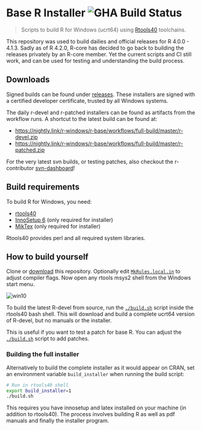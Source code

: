 # Base R Installer ![GHA Build Status](https://github.com/r-windows/r-base/actions/workflows/full-build.yml/badge.svg)

> Scripts to build R for Windows (ucrt64) using [Rtools40](https://github.com/r-windows/rtools-installer) toolchains.

This repository was used to build dailies and official releases for R 4.0.0 - 4.1.3. Sadly as of R 4.2.0, R-core has decided to go back to building the releases privately by an R-core member. Yet the current scripts and CI still work, and can be used for testing and understanding the build process.

## Downloads

Signed builds can be found under [releases](https://github.com/r-windows/r-base/releases). These installers are signed with a certified developer certificate, trusted by all Windows systems.

The daily r-devel and r-patched installers can be found as artifacts from the workflow runs. A shortcut to the latest build can be found at:

 - https://nightly.link/r-windows/r-base/workflows/full-build/master/r-devel.zip
 - https://nightly.link/r-windows/r-base/workflows/full-build/master/r-patched.zip

For the very latest svn builds, or testing patches, also checkout the r-contributor [svn-dashboard](https://contributor.r-project.org/svn-dashboard/)!

## Build requirements

To build R for Windows, you need:

 - [rtools40](https://cran.r-project.org/bin/windows/Rtools/)
 - [InnoSetup 6](https://www.jrsoftware.org/isdl.php) (only required for installer)
 - [MikTex](https://miktex.org/download) (only required for installer)

Rtools40 provides perl and all required system libraries.

## How to build yourself

Clone or [download](https://github.com/r-windows/r-base/archive/master.zip) this repository. Optionally edit [`MkRules.local.in`](MkRules.local.in) to adjust compiler flags. Now open any rtools msys2 shell from the Windows start menu.

![win10](https://user-images.githubusercontent.com/216319/73364595-1fe28080-42ab-11ea-9858-ac8c660757d6.png)

To build the latest R-devel from source, run the [`./build.sh`](build.sh) script inside the rtools40 bash shell. This will download and build a complete ucrt64 version of R-devel, but no manuals or the installer.

This is useful if you want to test a patch for base R. You can adjust the [`./build.sh`](build.sh) script to add patches.

### Building the full installer

Alternatively to build the complete installer as it would appear on CRAN, set an environment variable `build_installer` when running the build script:

```sh
# Run in rtools40 shell
export build_installer=1
./build.sh
```

This requires you have innosetup and latex installed on your machine (in addition to rtools40). The process involves building R as well as pdf manuals and finally the installer program.
